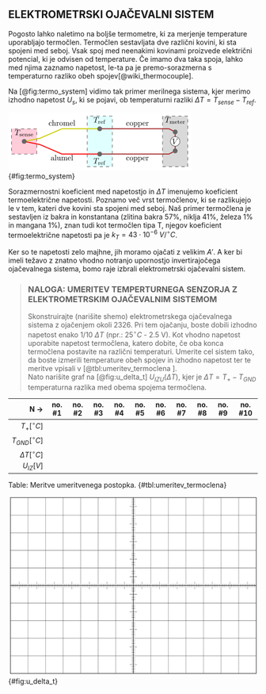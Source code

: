 ## ELEKTROMETRSKI OJAČEVALNI SISTEM

Pogosto lahko naletimo na boljše termometre, ki za merjenje temperature uporabljajo termočlen. Termočlen sestavljata dve različni kovini, ki sta spojeni med seboj. Vsak spoj med neenakimi kovinami proizvede električni potencial, ki je odvisen od temperature. Če imamo dva taka spoja, lahko med njima zaznamo napetost, le-ta pa je premo-sorazmerna s temperaturno razliko obeh spojev[@wiki_thermocouple].

Na [@fig:termo_system] vidimo tak primer merilnega sistema, kjer merimo izhodno napetost $U_s$, ki se pojavi, ob temperaturni razliki $\Delta T = T_{sense} - T_{ref}$.

![Simbolična sestava merilnega sistema temperature s termočlenom.](./slike/Thermocouple_circuit_Ktype.png){#fig:termo_system}

Sorazmernostni koeficient med napetostjo in $\Delta T$ imenujemo koeficient termoelektrične napetosti. Poznamo več vrst termočlenov, ki se razlikujejo le v tem, kateri dve kovini sta spojeni med seboj. Naš primer termočlena je sestavljen iz bakra in konstantana (zlitina bakra 57%, niklja 41%, železa 1% in mangana 1%), znan tudi kot termočlen tipa T, njegov koeficient termoelektrične napetosti pa je $k_T=43\cdot 10^{-6}\  V/^\circ C$.

Ker so te napetosti zelo majhne, jih moramo ojačati z velikim $A'$. A ker bi imeli težavo z znatno vhodno notranjo upornostjo invertirajočega ojačevalnega sistema, bomo raje izbrali elektrometrski ojačevalni sistem.

> ### NALOGA: UMERITEV TEMPERTURNEGA SENZORJA Z ELEKTROMETRSKIM OJAČEVALNIM SISTEMOM  
> Skonstruirajte (narišite shemo) elektrometrskega ojačevalnega sistema z ojačenjem okoli 2326. Pri tem ojačanju, boste dobili izhodno napetost enako 1/10 $\Delta T$ (npr.: 25$^\circ C$ - 2.5 V). Kot vhodno napetost uporabite napetost termočlena, katero dobite, če oba konca termočlena postavite na različni temperaturi. Umerite cel sistem tako, da boste izmerili temperature obeh spojev in izhodno napetost ter te meritve vpisali v [@tbl:umeritev_termoclena ].  
> Nato narišite graf na [@fig:u_delta_t] $U_{IZU}(\Delta T)$, kjer je $\Delta T= T_+ - T_{GND}$ temperaturna razlika med obema spojema termočlena.


| N ->                 | no. #1 | no. #2 | no. #3 | no. #4 | no. #5 | no. #6 | no. #7 | no. #8 | no. #9 | no. #10 |
|---------------------:|:------:|--------|--------|--------|--------|--------|--------|--------|--------|---------|
| $T_+[^\circ C]$      |        |        |        |        |        |        |        |        |        |         |
| $T_{GND}[^\circ C]$  |        |        |        |        |        |        |        |        |        |         |
| $\Delta T[^\circ C]$ |        |        |        |        |        |        |        |        |        |         |
| $U_{IZ}[V]$          |        |        |        |        |        |        |        |        |        |         |
Table: Meritve umeritvenega postopka. {#tbl:umeritev_termoclena}

![Graf umeritve senzorja s termočlenom in elektrometrskim ojačevalnim sistemom.](./slike/Graf-osciloskop.png){#fig:u_delta_t}

